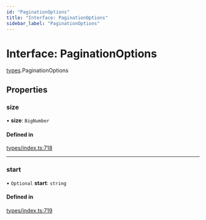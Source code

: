 ```yaml
---
id: "PaginationOptions"
title: "Interface: PaginationOptions"
sidebar_label: "PaginationOptions"
---
```


# Interface: PaginationOptions

[types](../../../modules/Types/Types.md).PaginationOptions

## Properties

### size

• **size**: `BigNumber`

#### Defined in

[types/index.ts:718](https://github.com/PolymeshAssociation/polymesh-sdk/blob/15be87e8/src/types/index.ts#L718)

___

### start

• `Optional` **start**: `string`

#### Defined in

[types/index.ts:719](https://github.com/PolymeshAssociation/polymesh-sdk/blob/15be87e8/src/types/index.ts#L719)
